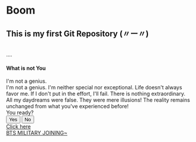 # Boom
<h2>This is my first Git Repository (〃ー〃) </h2>
<br>....
<br>
<h4>What is not You</h4> I'm not a genius.
<br>
I'm not a genius.
I'm neither special nor exceptional.
Life doesn't always favor me. If I don't put in the effort, I'll fail. There is nothing extraordinary.
All my daydreams were false. They were mere illusions!
The reality remains unchanged from what you've experienced before!
<br>You ready?
<br>
<button>Yes</button>
<button>No</button>
<br> <a href="https://youtube.com/channel/UCLkAepWjdylmXSltofFvsYQ">Click here</a>
<br> <a href= "https://economictimes.indiatimes.com/magazines/panache/bts-members-to-enlist-in-military-by-end-of-2023-armys-get-emotional-on-twitter/articleshow/101111368.cms?from=mdr">BTS MILITARY JOINING~</a>

